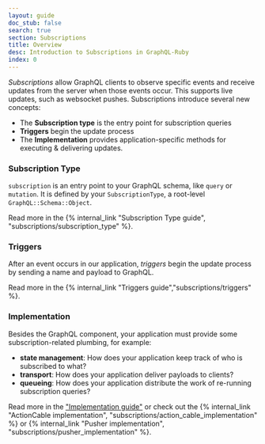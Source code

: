 ```yaml
---
layout: guide
doc_stub: false
search: true
section: Subscriptions
title: Overview
desc: Introduction to Subscriptions in GraphQL-Ruby
index: 0
---
```


_Subscriptions_ allow GraphQL clients to observe specific events and receive updates from the server when those events occur. This supports live updates, such as websocket pushes. Subscriptions introduce several new concepts:

- The __Subscription type__ is the entry point for subscription queries
- __Triggers__ begin the update process
- The __Implementation__ provides application-specific methods for executing & delivering updates.

### Subscription Type

`subscription` is an entry point to your GraphQL schema, like `query` or `mutation`. It is defined by your `SubscriptionType`, a root-level `GraphQL::Schema::Object`.

Read more in the {% internal_link "Subscription Type guide", "subscriptions/subscription_type" %}.

### Triggers

After an event occurs in our application, _triggers_ begin the update process by sending a name and payload to GraphQL.

Read more in the {% internal_link "Triggers guide","subscriptions/triggers" %}.

### Implementation

Besides the GraphQL component, your application must provide some subscription-related plumbing, for example:

- __state management__: How does your application keep track of who is subscribed to what?
- __transport__: How does your application deliver payloads to clients?
- __queueing__: How does your application distribute the work of re-running subscription queries?

Read more in the ["Implementation guide"]("subscriptions/implementation") or check out the {% internal_link "ActionCable implementation", "subscriptions/action_cable_implementation" %} or {% internal_link "Pusher implementation", "subscriptions/pusher_implementation" %}.
